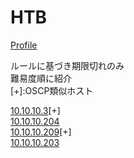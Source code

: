 # HTB

[Profile](https://www.hackthebox.eu/profile/306940)  

ルールに基づき期限切れのみ  
難易度順に紹介  
[+]:OSCP類似ホスト  

[10.10.10.3](https://www.evernote.com/shard/s605/sh/7740ffd2-08df-0466-2e77-a2851ad1f103/0e95fb107ebd74b1c62d7e91026c86c4)[+]  
[10.10.10.204](https://www.evernote.com/shard/s605/sh/ae20af9b-17f0-448a-4d4b-ba225b1f7d83/4845b0e3c0c967d603469c41eb1604df)  
[10.10.10.209](https://www.evernote.com/shard/s605/sh/f5211886-874f-81da-556f-9598893b3926/b7733e59dda773352ab553f452fbc698)[+]  
[10.10.10.203](https://www.evernote.com/shard/s605/sh/78221899-bf56-7490-128f-a4fc17749ac2/23c13718ebb90ad4b969cbe18c1d4fe1)  
